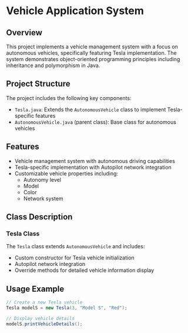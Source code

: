 # Vehicle Application System

## Overview
This project implements a vehicle management system with a focus on autonomous vehicles, specifically featuring Tesla implementation. The system demonstrates object-oriented programming principles including inheritance and polymorphism in Java.

## Project Structure
The project includes the following key components:
- `Tesla.java`: Extends the `AutonomousVehicle` class to implement Tesla-specific features
- `AutonomousVehicle.java` (parent class): Base class for autonomous vehicles

## Features
- Vehicle management system with autonomous driving capabilities
- Tesla-specific implementation with Autopilot network integration
- Customizable vehicle properties including:
  - Autonomy level
  - Model
  - Color
  - Network system

## Class Description

### Tesla Class
The `Tesla` class extends `AutonomousVehicle` and includes:
- Custom constructor for Tesla vehicle initialization
- Autopilot network integration
- Override methods for detailed vehicle information display

## Usage Example
```java
// Create a new Tesla vehicle
Tesla modelS = new Tesla(3, "Model S", "Red");

// Display vehicle details
modelS.printVehicleDetails();
